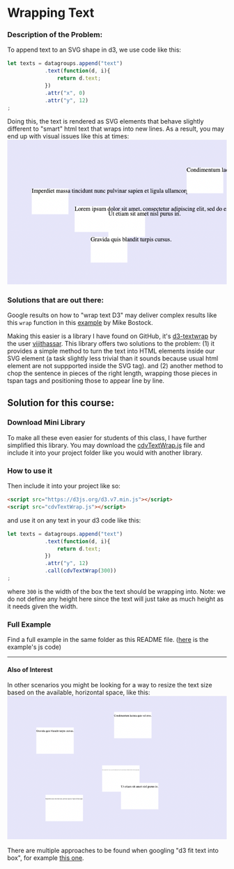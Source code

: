 # Wrapping Text 

### Description of the Problem:

To append text to an SVG shape in d3, we use code like this:
```js
let texts = datagroups.append("text")
            .text(function(d, i){
                return d.text;
            })
            .attr("x", 0)
            .attr("y", 12)
;
```
Doing this, the text is rendered as SVG elements that behave slightly different to "smart" html text that wraps into new lines. As a result, you may end up with visual issues like this at times:
![assets/issue.png](assets/issue.png)

### Solutions that are out there:

Google results on how to "wrap text D3" may deliver complex results like this `wrap` function in this [example](https://bl.ocks.org/mbostock/7555321) by Mike Bostock. 

Making this easier is a library I have found on GitHub, it's [d3-textwrap](https://github.com/vijithassar/d3-textwrap) by the user [vijithassar](https://github.com/vijithassar). This library offers two solutions to the problem: (1) it provides a simple method to turn the text into HTML elements inside our SVG element (a task slightly less trivial than it sounds because usual html element are not suppported inside the SVG tag). and (2) another method to chop the sentence in pieces of the right length, wrapping those pieces in tspan tags and positioning those to appear line by line. 


## Solution for this course:

### Download Mini Library
To make all these even easier for students of this class, I have further simplified this library. You may download the [cdvTextWrap.js](cdvTextWrap.js.zip) file and include it into your project folder like you would with another library. 

### How to use it
Then include it into your project like so:
```html
<script src="https://d3js.org/d3.v7.min.js"></script>
<script src="cdvTextWrap.js"></script>
```
and use it on any text in your d3 code like this:
```js
let texts = datagroups.append("text")
            .text(function(d, i){
                return d.text;
            })
            .attr("y", 12)
            .call(cdvTextWrap(300))
;
```
where `300` is the width of the box the text should be wrapping into. Note: we do not define any height here since the text will just take as much height as it needs given the width. 


### Full Example
Find a full example in the same folder as this README file. ([here](example/script.js) is the example's js code)


---

#### Also of Interest
In other scenarios you might be looking for a way to resize the text size based on the available, horizontal space, like this:
![assets/textSize.png](assets/textSize.png)

There are multiple approaches to be found when googling "d3 fit text into box", for example [this one](https://javascript.tutorialink.com/d3-js-auto-font-sizing-based-on-nodes-individual-radius-diameter/).